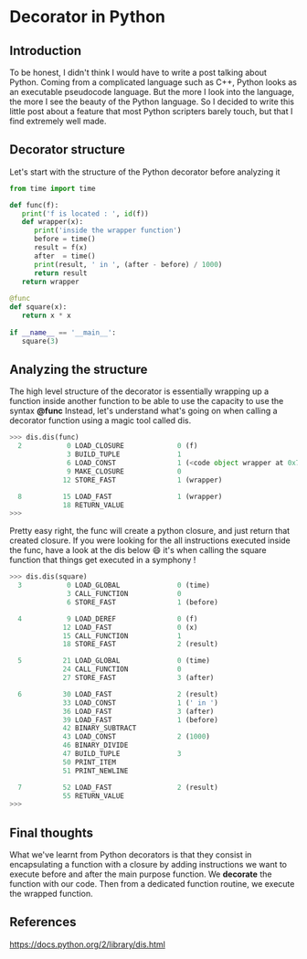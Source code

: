 
# Decorator in Python

## Introduction

To be honest, I didn't think I would have to write a post talking about Python. Coming from a complicated language such as C++,
Python looks as an executable pseudocode language. But the more I look into the language, the more I see the beauty of the Python language. So I decided to write this little post about a feature that most Python scripters barely touch, but that I find extremely well made.

## Decorator structure

Let's start with the structure of the Python decorator before analyzing it

```python
from time import time

def func(f):
   print('f is located : ', id(f))
   def wrapper(x):
      print('inside the wrapper function')
      before = time()
      result = f(x)
      after  = time()
      print(result, ' in ', (after - before) / 1000)
      return result
   return wrapper
   
@func
def square(x):
   return x * x
   
if __name__ == '__main__':
   square(3)
```

## Analyzing the structure

The high level structure of the decorator is essentially wrapping up a function inside another function to be able to use the capacity to use the syntax **@func**
Instead, let's understand what's going on when calling a decorator function using a magic tool called dis.

```python
>>> dis.dis(func)
  2           0 LOAD_CLOSURE             0 (f)
              3 BUILD_TUPLE              1
              6 LOAD_CONST               1 (<code object wrapper at 0x7fa8d1645e30, file "<stdin>", line 2>)
              9 MAKE_CLOSURE             0
             12 STORE_FAST               1 (wrapper)

  8          15 LOAD_FAST                1 (wrapper)
             18 RETURN_VALUE        
>>> 
```

Pretty easy right, the func will create a python closure, and just return that created closure.
If you were looking for the all instructions executed inside the func, have a look at the dis below :smile:
it's when calling the square function that things get executed in a symphony !

```python
>>> dis.dis(square)
  3           0 LOAD_GLOBAL              0 (time)
              3 CALL_FUNCTION            0
              6 STORE_FAST               1 (before)

  4           9 LOAD_DEREF               0 (f)
             12 LOAD_FAST                0 (x)
             15 CALL_FUNCTION            1
             18 STORE_FAST               2 (result)

  5          21 LOAD_GLOBAL              0 (time)
             24 CALL_FUNCTION            0
             27 STORE_FAST               3 (after)

  6          30 LOAD_FAST                2 (result)
             33 LOAD_CONST               1 (' in ')
             36 LOAD_FAST                3 (after)
             39 LOAD_FAST                1 (before)
             42 BINARY_SUBTRACT     
             43 LOAD_CONST               2 (1000)
             46 BINARY_DIVIDE       
             47 BUILD_TUPLE              3
             50 PRINT_ITEM          
             51 PRINT_NEWLINE       

  7          52 LOAD_FAST                2 (result)
             55 RETURN_VALUE        
>>> 
```

## Final thoughts

What we've learnt from Python decorators is that they consist in encapsulating a function with a closure by adding instructions we want to execute before and after the main purpose function. We **decorate** the function with our code.
Then from a dedicated function routine, we execute the wrapped function.

## References 

https://docs.python.org/2/library/dis.html


